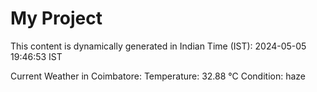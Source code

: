# My Project

This content is dynamically generated in Indian Time (IST): 2024-05-05 19:46:53 IST


Current Weather in Coimbatore:
Temperature: 32.88 °C
Condition: haze
